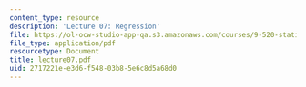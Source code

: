```yaml
---
content_type: resource
description: 'Lecture 07: Regression'
file: https://ol-ocw-studio-app-qa.s3.amazonaws.com/courses/9-520-statistical-learning-theory-and-applications-spring-2003/2717221ee3d6f54803b85e6c8d5a68d0_lecture07.pdf
file_type: application/pdf
resourcetype: Document
title: lecture07.pdf
uid: 2717221e-e3d6-f548-03b8-5e6c8d5a68d0
---
```

